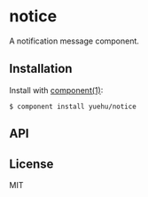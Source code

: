 
# notice

  A notification message component.

## Installation

  Install with [component(1)](http://component.io):

    $ component install yuehu/notice

## API



## License

  MIT
